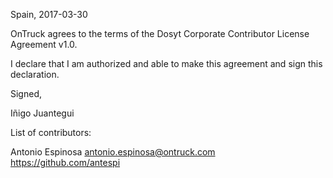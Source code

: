 Spain, 2017-03-30

OnTruck agrees to the terms of the Dosyt Corporate Contributor License
Agreement v1.0.

I declare that I am authorized and able to make this agreement and sign this
declaration.

Signed,

Iñigo Juantegui

List of contributors:

Antonio Espinosa <antonio.espinosa@ontruck.com> https://github.com/antespi
